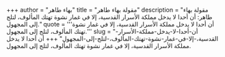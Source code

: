 +++
author = "بهاء طاهر"
title = "مقولة بهاء طاهر"
description = "مقولة بهاء طاهر: أن أحدا لا يدخل مملكة الأسرار القدسية، إلا في غمار نشوة تهتك المألوف، لتلج إلى المجهول."
quote = '''أن أحدا لا يدخل مملكة الأسرار القدسية، إلا في غمار نشوة تهتك المألوف، لتلج إلى المجهول.'''
slug = "أن-أحدا-لا-يدخل-مملكة-الأسرار-القدسية،-إلا-في-غمار-نشوة-تهتك-المألوف،-لتلج-إلى-المجهول"
+++
أن أحدا لا يدخل مملكة الأسرار القدسية، إلا في غمار نشوة تهتك المألوف، لتلج إلى المجهول.
